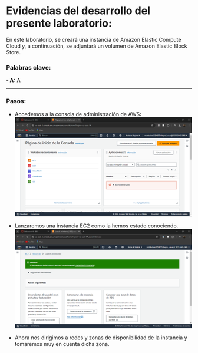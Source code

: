 # Evidencias del desarrollo del presente laboratorio:

En este laboratorio, se creará una instancia de Amazon Elastic Compute Cloud y, a continuación, se adjuntará un volumen de Amazon Elastic Block Store.

### **Palabras clave:**
**- A:** A

---
### **Pasos:**
+ Accedemos a la consola de administración de AWS:
![alt text](image.png)

+ Lanzaremos una instancia EC2 como la hemos estado conociendo.
![alt text](image-1.png)

+ Ahora nos dirigimos a redes y zonas de disponibilidad de la instancia y tomaremos muy en cuenta dicha zona.



